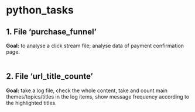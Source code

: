 # python_tasks

## 1. File ‘purchase_funnel’
**Goal:** to analyse a click stream file; analyse data of payment confirmation page.
<br>
<br>

## 2. File ‘url_title_counte’
**Goal:** take a log file, check the whole content, take and count main themes/topics/titles in the log items, show message frequency according to the highlighted titles.
